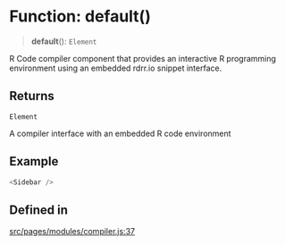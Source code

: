 # Function: default()

> **default**(): `Element`

R Code compiler component that provides an interactive R programming environment
using an embedded rdrr.io snippet interface.

## Returns

`Element`

A compiler interface with an embedded R code environment

## Example

```ts
<Sidebar />
```

## Defined in

[src/pages/modules/compiler.js:37](https://github.com/DhyeyMavani2003/r-blocks/blob/7e7320f10e8cdef37355f89e9ab53b89acb97f36/src/pages/modules/compiler.js#L37)
